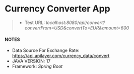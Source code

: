 # Currency Converter App



> - Test URL: *localhost:8080/api/convert?convertFrom=USD&convertTo=EUR&amount=600*

#### NOTES
* Data Source For Exchange Rate: https://api.apilayer.com/currency_data/convert
* JAVA VERSION: 17
* Framework: *Spring Boot*
